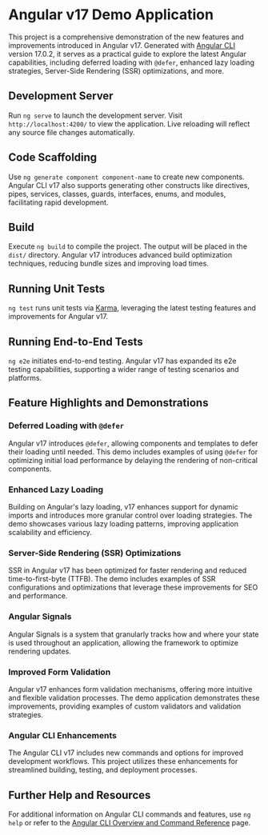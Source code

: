 # Angular v17 Demo Application

This project is a comprehensive demonstration of the new features and improvements introduced in Angular v17. Generated with [Angular CLI](https://github.com/angular/angular-cli) version 17.0.2, it serves as a practical guide to explore the latest Angular capabilities, including deferred loading with `@defer`, enhanced lazy loading strategies, Server-Side Rendering (SSR) optimizations, and more.

## Development Server

Run `ng serve` to launch the development server. Visit `http://localhost:4200/` to view the application. Live reloading will reflect any source file changes automatically.

## Code Scaffolding

Use `ng generate component component-name` to create new components. Angular CLI v17 also supports generating other constructs like directives, pipes, services, classes, guards, interfaces, enums, and modules, facilitating rapid development.

## Build

Execute `ng build` to compile the project. The output will be placed in the `dist/` directory. Angular v17 introduces advanced build optimization techniques, reducing bundle sizes and improving load times.

## Running Unit Tests

`ng test` runs unit tests via [Karma](https://karma-runner.github.io), leveraging the latest testing features and improvements for Angular v17.

## Running End-to-End Tests

`ng e2e` initiates end-to-end testing. Angular v17 has expanded its e2e testing capabilities, supporting a wider range of testing scenarios and platforms.

## Feature Highlights and Demonstrations

### Deferred Loading with `@defer`

Angular v17 introduces `@defer`, allowing components and templates to defer their loading until needed. This demo includes examples of using `@defer` for optimizing initial load performance by delaying the rendering of non-critical components.

### Enhanced Lazy Loading

Building on Angular's lazy loading, v17 enhances support for dynamic imports and introduces more granular control over loading strategies. The demo showcases various lazy loading patterns, improving application scalability and efficiency.

### Server-Side Rendering (SSR) Optimizations

SSR in Angular v17 has been optimized for faster rendering and reduced time-to-first-byte (TTFB). The demo includes examples of SSR configurations and optimizations that leverage these improvements for SEO and performance.

### Angular Signals

Angular Signals is a system that granularly tracks how and where your state is used throughout an application, allowing the framework to optimize rendering updates.

### Improved Form Validation

Angular v17 enhances form validation mechanisms, offering more intuitive and flexible validation processes. The demo application demonstrates these improvements, providing examples of custom validators and validation strategies.

### Angular CLI Enhancements

The Angular CLI v17 includes new commands and options for improved development workflows. This project utilizes these enhancements for streamlined building, testing, and deployment processes.

## Further Help and Resources

For additional information on Angular CLI commands and features, use `ng help` or refer to the [Angular CLI Overview and Command Reference](https://angular.io/cli) page.
